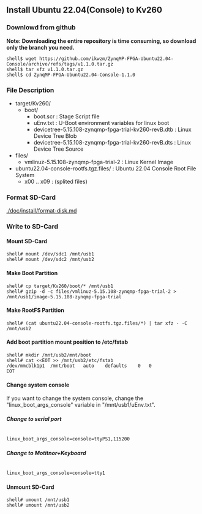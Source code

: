 ## Install Ubuntu 22.04(Console) to Kv260

### Downlowd from github

**Note: Downloading the entire repository is time consuming, so download only the branch you need.**

```console
shell$ wget https://github.com/ikwzm/ZynqMP-FPGA-Ubuntu22.04-Console/archive/refs/tags/v1.1.0.tar.gz
shell$ tar xfz v1.1.0.tar.gz
shell$ cd ZynqMP-FPGA-Ubuntu22.04-Console-1.1.0
```

### File Description

 * target/Kv260/
   + boot/
     - boot.scr                                                    : Stage Script file
     - uEnv.txt                                                    : U-Boot environment variables for linux boot
     - devicetree-5.15.108-zynqmp-fpga-trial-kv260-revB.dtb        : Linux Device Tree Blob
     - devicetree-5.15.108-zynqmp-fpga-trial-kv260-revB.dts        : Linux Device Tree Source
 * files/
   + vmlinuz-5.15.108-zynqmp-fpga-trial-2                          : Linux Kernel Image
 * ubuntu22.04-console-rootfs.tgz.files/                           : Ubuntu 22.04 Console Root File System
   + x00 .. x09                                                    : (splited files)
 
### Format SD-Card

[./doc/install/format-disk.md](format-disk.md)

### Write to SD-Card

#### Mount SD-Card

```console
shell# mount /dev/sdc1 /mnt/usb1
shell# mount /dev/sdc2 /mnt/usb2
```
#### Make Boot Partition

```console
shell# cp target/Kv260/boot/* /mnt/usb1
shell# gzip -d -c files/vmlinuz-5.15.108-zynqmp-fpga-trial-2 > /mnt/usb1/image-5.15.108-zynqmp-fpga-trial
```

#### Make RootFS Partition

```console
shell# (cat ubuntu22.04-console-rootfs.tgz.files/*) | tar xfz - -C /mnt/usb2
```

#### Add boot partition mount position to /etc/fstab

```console
shell# mkdir /mnt/usb2/mnt/boot
shell# cat <<EOT >> /mnt/usb2/etc/fstab
/dev/mmcblk1p1	/mnt/boot	auto	defaults	0	0
EOT
```

#### Change system console

If you want to change the system console, change the "linux_boot_args_console" variable in "/mnt/usb1/uEnv.txt".

##### Change to serial port

```text:/mnt/usb1/uEnv.txt

linux_boot_args_console=console=ttyPS1,115200

```

##### Change to Motitnor+Keyboard

```text:/mnt/usb1/uEnv.txt

linux_boot_args_console=console=tty1

```

#### Unmount SD-Card

```console
shell# umount /mnt/usb1
shell# umount /mnt/usb2
```

